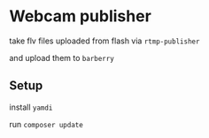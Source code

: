 # Webcam publisher

take flv files uploaded from flash via `rtmp-publisher`

and upload them to `barberry`

## Setup

install `yamdi`

run `composer update`